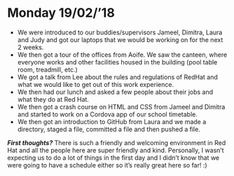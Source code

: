 # Monday 19/02/’18

* We were introduced to our buddies/supervisors Jameel, Dimitra, Laura and Judy and got our laptops that we would be working on for the next 2 weeks.
* We then got a tour of the offices from Aoife. We saw the canteen, where everyone works and  other facilities housed in the building (pool table room, treadmill, etc.)
* We got a talk from Lee about the rules and regulations of RedHat and what we would like to get out of this work experience. 
* We then had our lunch and asked a few people about their jobs and what they do at Red Hat.
* We then got a crash course on HTML and CSS from Jameel and Dimitra and started to work on a Cordova app of our school timetable.
* We then got an introduction to GitHub from Laura and we made a directory, staged a file, committed a file and then pushed a file.

**_First thoughts?_**
There is such a friendly and welcoming environment in Red Hat and all the people here are super friendly and kind. Personally, I wasn’t expecting us to do a lot of things in the first day and I didn’t know that we were going to have a schedule either so it’s really great here so far! :)
